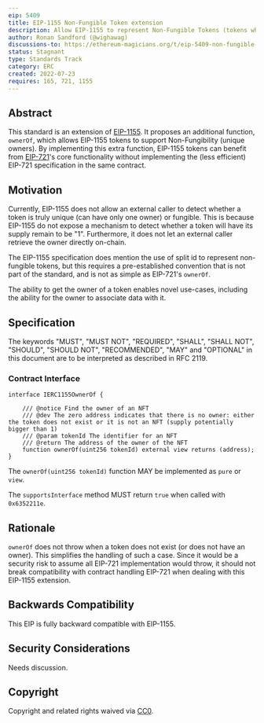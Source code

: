 ```yaml
---
eip: 5409
title: EIP-1155 Non-Fungible Token extension
description: Allow EIP-1155 to represent Non-Fungible Tokens (tokens who have a unique owner)
author: Ronan Sandford (@wighawag)
discussions-to: https://ethereum-magicians.org/t/eip-5409-non-fungible-token-extension-for-eip-1155/10240
status: Stagnant
type: Standards Track
category: ERC
created: 2022-07-23
requires: 165, 721, 1155
---
```


## Abstract

This standard is an extension of [EIP-1155](./01155.md). It proposes an additional function, `ownerOf`, which allows EIP-1155 tokens to support Non-Fungibility (unique owners). By implementing this extra function, EIP-1155 tokens can benefit from [EIP-721](./00721.md)'s core functionality without implementing the (less efficient) EIP-721 specification in the same contract.

## Motivation

Currently, EIP-1155 does not allow an external caller to detect whether a token is truly unique (can have only one owner) or fungible. This is because EIP-1155 do not expose a mechanism to detect whether a token will have its supply remain to be "1". Furthermore, it does not let an external caller retrieve the owner directly on-chain.

The EIP-1155 specification does mention the use of split id to represent non-fungible tokens, but this requires a pre-established convention that is not part of the standard, and is not as simple as EIP-721's `ownerOf`.

The ability to get the owner of a token enables novel use-cases, including the ability for the owner to associate data with it.

## Specification

The keywords "MUST", "MUST NOT", "REQUIRED", "SHALL", "SHALL NOT", "SHOULD", "SHOULD NOT", "RECOMMENDED", "MAY" and "OPTIONAL" in this document are to be interpreted as described in RFC 2119.

### Contract Interface

```solidity
interface IERC1155OwnerOf {

    /// @notice Find the owner of an NFT
    /// @dev The zero address indicates that there is no owner: either the token does not exist or it is not an NFT (supply potentially bigger than 1)
    /// @param tokenId The identifier for an NFT
    /// @return The address of the owner of the NFT
    function ownerOf(uint256 tokenId) external view returns (address);
}
```

The `ownerOf(uint256 tokenId)` function MAY be implemented as `pure` or `view`.

The `supportsInterface` method MUST return `true` when called with `0x6352211e`.

## Rationale

`ownerOf` does not throw when a token does not exist (or does not have an owner). This simplifies the handling of such a case. Since it would be a security risk to assume all EIP-721 implementation would throw, it should not break compatibility with contract handling EIP-721 when dealing with this EIP-1155 extension.

## Backwards Compatibility

This EIP is fully backward compatible with EIP-1155.

## Security Considerations

Needs discussion.

## Copyright

Copyright and related rights waived via [CC0](/LICENSE.md).
